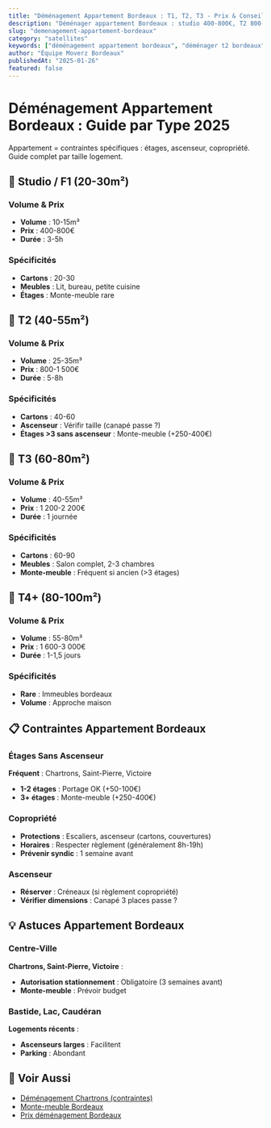 ```yaml
---
title: "Déménagement Appartement Bordeaux : T1, T2, T3 - Prix & Conseils 2025"
description: "Déménager appartement Bordeaux : studio 400-800€, T2 800-1500€, T3 1200-2200€. Étages, ascenseur, monte-meuble, timing optimal."
slug: "demenagement-appartement-bordeaux"
category: "satellites"
keywords: ["déménagement appartement bordeaux", "déménager t2 bordeaux", "déménager t3 bordeaux", "prix déménagement appartement", "déménagement étage"]
author: "Équipe Moverz Bordeaux"
publishedAt: "2025-01-26"
featured: false
---
```


# Déménagement Appartement Bordeaux : Guide par Type 2025

Appartement = contraintes spécifiques : étages, ascenseur, copropriété. Guide complet par taille logement.

## 🏢 Studio / F1 (20-30m²)

### Volume & Prix
- **Volume** : 10-15m³
- **Prix** : 400-800€
- **Durée** : 3-5h

### Spécificités
- **Cartons** : 20-30
- **Meubles** : Lit, bureau, petite cuisine
- **Étages** : Monte-meuble rare

## 🏢 T2 (40-55m²)

### Volume & Prix
- **Volume** : 25-35m³
- **Prix** : 800-1 500€
- **Durée** : 5-8h

### Spécificités
- **Cartons** : 40-60
- **Ascenseur** : Vérifir taille (canapé passe ?)
- **Étages >3 sans ascenseur** : Monte-meuble (+250-400€)

## 🏢 T3 (60-80m²)

### Volume & Prix
- **Volume** : 40-55m³
- **Prix** : 1 200-2 200€
- **Durée** : 1 journée

### Spécificités
- **Cartons** : 60-90
- **Meubles** : Salon complet, 2-3 chambres
- **Monte-meuble** : Fréquent si ancien (>3 étages)

## 🏢 T4+ (80-100m²)

### Volume & Prix
- **Volume** : 55-80m³
- **Prix** : 1 600-3 000€
- **Durée** : 1-1,5 jours

### Spécificités
- **Rare** : Immeubles bordeaux
- **Volume** : Approche maison

## 📋 Contraintes Appartement Bordeaux

### Étages Sans Ascenseur
**Fréquent** : Chartrons, Saint-Pierre, Victoire
- **1-2 étages** : Portage OK (+50-100€)
- **3+ étages** : Monte-meuble (+250-400€)

### Copropriété
- **Protections** : Escaliers, ascenseur (cartons, couvertures)
- **Horaires** : Respecter règlement (généralement 8h-19h)
- **Prévenir syndic** : 1 semaine avant

### Ascenseur
- **Réserver** : Créneaux (si règlement copropriété)
- **Vérifier dimensions** : Canapé 3 places passe ?

## 💡 Astuces Appartement Bordeaux

### Centre-Ville
**Chartrons, Saint-Pierre, Victoire** :
- **Autorisation stationnement** : Obligatoire (3 semaines avant)
- **Monte-meuble** : Prévoir budget

### Bastide, Lac, Caudéran
**Logements récents** :
- **Ascenseurs larges** : Facilitent
- **Parking** : Abondant

## 🔗 Voir Aussi

- [Déménagement Chartrons (contraintes)](/blog/satellites/demenageur-chartrons-bordeaux-acces)
- [Monte-meuble Bordeaux](/blog/satellites/monte-meuble-bordeaux-prix)
- [Prix déménagement Bordeaux](/blog/satellites/prix-demenagement-bordeaux-2025)

